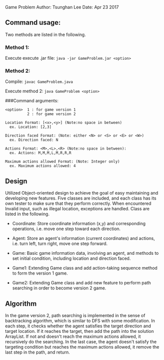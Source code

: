 
Game Problem
Author: Tsunghan Lee
Date: Apr 23 2017

## Command usage:
Two methods are listed in the following.

### Method 1:
Execute  execute .jar file:
  `java -jar GameProblem.jar <option>`

### Method 2:
Compile:
  `javac GameProblem.java`

Execute method 2:
  `java GameProblem <option>`

###Command arguments:
```
<option>  1 : for game version 1
          2 : for game version 2

Location Format: [<x>,<y>] (Note:no space in between)
  ex. Location: [2,3]

Direction faced Format: (Note: either <N> or <S> or <E> or <W>)
  ex. Direction faced: N

Actions Format: <M>,<L>,<R> (Note:no space in between):
  ex. Actions: M,M,M,L,M,R,R,R

Maximum actions allowed Format: (Note: Integer only)
  ex. Maximum actions allowed: 4
```

## Design
Utilized Object-oriented design to achieve the goal of easy maintaining and
developing new features. Five classes are included, and each class has its
own tester to make sure that they perform correctly. When encountered Invalid
input, such as illegal location, exceptions are handled. Class are listed in
the following.

* Coordinate:
Store coordinate information (x,y) and corresponding operations,
i.e. move one step toward each direction.

* Agent:
Store an agent's information (current coordinates) and actions,
i.e. turn left, turn right, move one step forward.

* Game:
Basic game information data, involving an agent, and methods to
set initial condition, including location and direction faced.

* Game1:
Extending Game class and add action-taking sequence method to form
the version 1 game.

* Game2:
Extending Game class and add new feature to perform path searching in order
to become version 2 game.


## Algorithm
In the game version 2, path searching is implemented in the sense of
backtracking algorithm, which is similar to DFS with some modification.
In each step, it checks whether the agent satisfies the target direction and
target location. If it reaches the target, then add the path into the
solution ArrayList. If not and doesn't reach the maximum actions allowed, it
recursively do the searching. In the last case, the agent doesn't satisfy
the targeting condition but reaches the maximum actions allowed, it remove
the last step in the path, and return.

